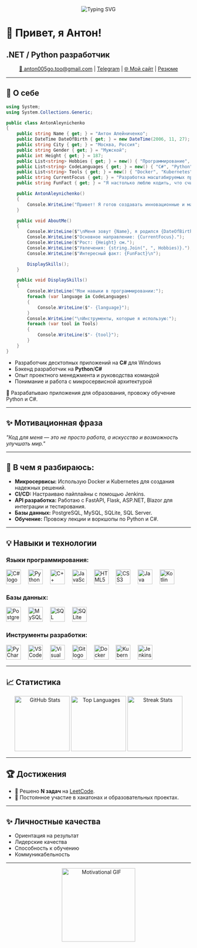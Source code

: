 <div align="center">
  <img src="https://readme-typing-svg.demolab.com?font=Fira+Code&weight=600&size=22&pause=1000&color=00BFFF&center=true&vCenter=true&width=600&lines=.NET+Developer;Python+Backend+Developer;Project+Manager;Always+learning+new+skills;DevOps" alt="Typing SVG" />
</div>

# 👋 Привет, я Антон!  
## .NET / Python разработчик 

<p align="center">
  <a href="mailto:anton005go.too@gmail.com">📧 anton005go.too@gmail.com</a>  
  | <a href="https://t.me/d1n0nn">Telegram</a>  
  | <a href="https://main--aleynichenkoanton.netlify.app">🌐 Мой сайт</a>  
  | <a href="https://docs.google.com/document/d/1UyzE1RjDUeMAAOiYdqbAOu4yCrP1EW2Km0I7kEhCFO4/edit?tab=t.0">Резюме</a>  
</p>  

---

## 🎯 О себе  

```csharp
using System;
using System.Collections.Generic;

public class AntonAleynichenko
{
    public string Name { get; } = "Антон Алейниченко";
    public DateTime DateOfBirth { get; } = new DateTime(2006, 11, 27);
    public string City { get; } = "Москва, Россия";
    public string Gender { get; } = "Мужской";
    public int Height { get; } = 187;
    public List<string> Hobbies { get; } = new() { "Программирование", "Спорт", "Обучение", "Менеджмент проектов" };
    public List<string> CodeLanguages { get; } = new() { "C#", "Python", "C++", "SQL", "JavaScript", "HTML", "CSS", "Java", "Kotlin" };
    public List<string> Tools { get; } = new() { "Docker", "Kubernetes", "Jenkins", "PyCharm", "VS Code", "Visual Studio", "Git" };
    public string CurrentFocus { get; } = "Разработка масштабируемых приложений на C# и Python";
    public string FunFact { get; } = "Я настолько люблю кодить, что считаю кофе недостаточно асинхронным! ☕";

    public AntonAleynichenko()
    {
        Console.WriteLine("Привет! Я готов создавать инновационные и масштабируемые решения.");
    }

    public void AboutMe()
    {
        Console.WriteLine($"\nМеня зовут {Name}, я родился {DateOfBirth:dd.MM.yyyy} и живу в {City}.");
        Console.WriteLine($"Основное направление: {CurrentFocus}.");
        Console.WriteLine($"Рост: {Height} см.");
        Console.WriteLine($"Увлечения: {string.Join(", ", Hobbies)}.");
        Console.WriteLine($"Интересный факт: {FunFact}\n");

        DisplaySkills();
    }

    public void DisplaySkills()
    {
        Console.WriteLine("Мои навыки в программировании:");
        foreach (var language in CodeLanguages)
        {
            Console.WriteLine($"- {language}");
        }
        Console.WriteLine("\nИнструменты, которые я использую:");
        foreach (var tool in Tools)
        {
            Console.WriteLine($"- {tool}");
        }
    }
}
```

- Разработчик десктопных приложений на **C#** для Windows  
- Бэкенд разработчик на **Python**/**C#**  
- Опыт проектного менеджмента и руководства командой
- Понимание и работа с микросервисной архитектурой

💼 Разрабатываю приложения для образования, провожу обучение Python и C#.  

---

## ✨ Мотивационная фраза  
_"Код для меня — это не просто работа, а искусство и возможность улучшать мир."_  

---

## 🧠 В чем я разбираюсь:
- **Микросервисы:** Использую Docker и Kubernetes для создания надежных решений.
- **CI/CD:** Настраиваю пайплайны с помощью Jenkins.
- **API разработка:** Работаю с FastAPI, Flask, ASP.NET, Blazor для интеграции и тестирования.
- **Базы данных:** PostgreSQL, MySQL, SQLite, SQL Server.
- **Обучение:** Провожу лекции и воркшопы по Python и C#.

---


## 💡 Навыки и технологии  

### Языки программирования:  
<div>
  <img src="https://cdn.jsdelivr.net/gh/devicons/devicon/icons/csharp/csharp-original.svg" height="40" alt="C# logo" />
  <img width="12" />
  <img src="https://cdn.jsdelivr.net/gh/devicons/devicon/icons/python/python-original.svg" height="40" alt="Python logo" />
  <img width="12" />
  <img src="https://cdn.jsdelivr.net/gh/devicons/devicon/icons/cplusplus/cplusplus-original.svg" height="40" alt="C++ logo" />
  <img width="12" />
  <img src="https://cdn.jsdelivr.net/gh/devicons/devicon/icons/javascript/javascript-original.svg" height="40" alt="JavaScript logo" />
  <img width="12" />
  <img src="https://cdn.jsdelivr.net/gh/devicons/devicon/icons/html5/html5-original.svg" height="40" alt="HTML5 logo" />
  <img width="12" />
  <img src="https://cdn.jsdelivr.net/gh/devicons/devicon/icons/css3/css3-original.svg" height="40" alt="CSS3 logo" />
  <img width="12" />
  <img src="https://cdn.jsdelivr.net/gh/devicons/devicon/icons/java/java-original.svg" height="40" alt="Java logo" />
  <img width="12" />
  <img src="https://cdn.jsdelivr.net/gh/devicons/devicon/icons/kotlin/kotlin-original.svg" height="40" alt="Kotlin logo" />
  <img width="12" />
</div>  

### Базы данных:  
<div>
  <img src="https://cdn.jsdelivr.net/gh/devicons/devicon/icons/postgresql/postgresql-original.svg" height="40" alt="PostgreSQL logo" />
  <img width="12" />
  <img src="https://cdn.jsdelivr.net/gh/devicons/devicon/icons/mysql/mysql-original.svg" height="40" alt="MySQL logo" />
  <img width="12" />
  <img src="https://cdn.jsdelivr.net/gh/devicons/devicon/icons/microsoftsqlserver/microsoftsqlserver-plain.svg" height="40" alt="SQL Server logo" />
  <img width="12" />
  <img src="https://cdn.jsdelivr.net/gh/devicons/devicon/icons/sqlite/sqlite-original.svg" height="40" alt="SQLite logo" />
</div>

### Инструменты разработки:  
<div>
  <img src="https://cdn.jsdelivr.net/gh/devicons/devicon/icons/pycharm/pycharm-original.svg" height="40" alt="PyCharm logo" />
  <img width="12" />
  <img src="https://cdn.jsdelivr.net/gh/devicons/devicon/icons/vscode/vscode-original.svg" height="40" alt="VS Code logo" />
  <img width="12" />
  <img src="https://cdn.jsdelivr.net/gh/devicons/devicon/icons/visualstudio/visualstudio-plain.svg" height="40" alt="Visual Studio logo" />
  <img width="12" />
  <img src="https://cdn.jsdelivr.net/gh/devicons/devicon/icons/git/git-original.svg" height="40" alt="Git logo" />
  <img width="12" />
  <img src="https://cdn.jsdelivr.net/gh/devicons/devicon/icons/docker/docker-original.svg" height="40" alt="Docker logo" />
  <img width="12" />
  <img src="https://cdn.jsdelivr.net/gh/devicons/devicon/icons/kubernetes/kubernetes-plain.svg" height="40" alt="Kubernetes logo" />
  <img width="12" />
  <img src="https://skillicons.dev/icons?i=jenkins" height="40" alt="Jenkins logo" />
</div>


---

## 📈 Статистика  
<div align="center">
  <img src="https://github-readme-stats.vercel.app/api?username=Antongo22&hide_title=true&show_icons=true&count_private=true&theme=dark&hide_border=true" height="150" alt="GitHub Stats" />
  <img src="https://github-readme-stats.vercel.app/api/top-langs?username=Antongo22&layout=compact&theme=dark&hide_border=true" height="150" alt="Top Languages" />
  <img src="https://streak-stats.demolab.com?user=Antongo22&theme=dark&hide_border=true" height="150" alt="Streak Stats" />
</div>

---

## 🏆 Достижения  
- 🎯 Решено **N задач** на [LeetCode](https://leetcode.com/u/Antongo22/).  
- 🏅 Постоянное участие в хакатонах и образовательных проектах.  

---



## ✨ Личностные качества  
- Ориентация на результат  
- Лидерские качества  
- Способность к обучению  
- Коммуникабельность  

---

<div align="center">
  <img height="200" src="https://gifdb.com/images/high/homelander-gif-file-9427kb-wsek911zujaibnb0.webp" alt="Motivational GIF" />
</div>  


